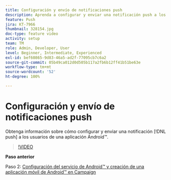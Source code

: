 ```yaml
---
title: Configuración y envío de notificaciones push
description: Aprenda a configurar y enviar una notificación push a los usuarios de la aplicación Android™.
feature: Push
jira: KT-7966
thumbnail: 328154.jpg
doc-type: feature video
activity: setup
team: TM
role: Admin, Developer, User
level: Beginner, Intermediate, Experienced
exl-id: bef60865-9d83-46a5-ad2f-77095cb7c6a2
source-git-commit: 05b49ca012d0d505b117a2fb6b12ff41b51be63e
workflow-type: tm+mt
source-wordcount: '52'
ht-degree: 100%

---
```


# Configuración y envío de notificaciones push

Obtenga información sobre cómo configurar y enviar una notificación [!DNL push] a los usuarios de una aplicación Android™.

>[!VIDEO](https://video.tv.adobe.com/v/328154?quality=12&learn=on)

**Paso anterior**

Paso 2: [Configuración del servicio de Android™ y creación de una aplicación móvil de Android™ en Campaign](/help/tutorial-get-started-with-push-notifications-for-android/configure-an-android-service-in-campaign.md)
